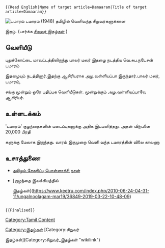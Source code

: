 ```{=mediawiki}
{{Read English|Name of target article=Damaaram|Title of target article=Damaaram}}
```
![டமாரம்](Damaram.jpg "டமாரம்") டமாரம் (1948) தமிழில் வெளிவந்த சிறுவர்களுக்கான
இதழ். (பார்க்க [சிறுவர் இதழ்கள்](சிறுவர்_இதழ்கள் "wikilink") )

## வெளியீடு

புதுக்கோட்டை மாவட்டத்திலிருந்து பாலர் மலர் இதழை நடத்திய வெ.சுப.நடேசன் டமாரம்
இதழையும் நடத்தினார்.இதற்கு ஆசிரியராக அழ.வள்ளியப்பா இருந்தார்.பாலர் மலர், டமாரம்,
சங்கு மூன்றும் ஒரே பதிப்பக வெளியீடுகள். மூன்றுக்கும் அழ.வள்ளியப்பாவே ஆசிரியர்.

## உள்ளடக்கம்

\'டமாரம்' குழந்தைகளின் படைப்புகளுக்கு அதிக இடமளித்தது. அதன் விற்பனை 20,000 பிரதி
களுக்கு மேலாக இருந்தது. வாரம் இருமுறை வெளி வந்த டமாரத்தின் விலை காலணா

## உசாத்துணை

-   [தமிழம் சேகரிப்பு பொள்ளாச்சி நசன்](https://www.thamizham.net/)
-   [குழந்தை இலக்கியத்தில்
    இதழ்கள்](https://www.keetru.com/index.php/2010-06-24-04-31-11/ungalnoolagam-mar19/36849-2019-03-22-10-48-09)

```{=mediawiki}
{{Finalised}}
```
[Category:Tamil Content](Category:Tamil_Content "wikilink")
[Category:இதழ்கள்](Category:இதழ்கள் "wikilink") [Category:சிறுவர்
இதழ்கள்](Category:சிறுவர்_இதழ்கள் "wikilink")
